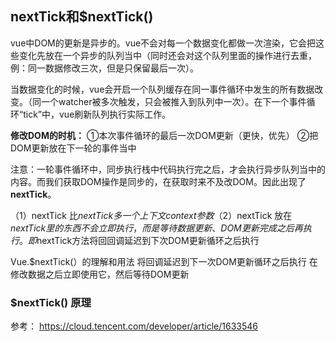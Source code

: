 ## nextTick和$nextTick()
vue中DOM的更新是异步的。vue不会对每一个数据变化都做一次渲染，它会把这些变化先放在一个异步的队列当中（同时还会对这个队列里面的操作进行去重，例：同一数据修改三次，但是只保留最后一次）。

当数据变化的时候，vue会开启一个队列缓存在同一事件循环中发生的所有数据改变。（同一个watcher被多次触发，只会被推入到队列中一次）。在下一个事件循环“tick”中，vue刷新队列执行实际工作。

**修改DOM的时机：**
①本次事件循环的最后一次DOM更新（更快，优先）
②把DOM更新放在下一轮的事件当中

注意：一轮事件循环中，同步执行栈中代码执行完之后，才会执行异步队列当中的内容。而我们获取DOM操作是同步的，在获取时来不及改DOM。因此出现了**nextTick**。

（1）nextTick
比$nextTick多一个上下文context参数
（2）$nextTick
放在$nextTick里的东西不会立即执行，而是等待数据更新、DOM更新完成之后再执行。
即$nextTick方法将回回调延迟到下次DOM更新循环之后执行

Vue.$nextTick(）的理解和用法
将回调延迟到下一次DOM更新循环之后执行
在修改数据之后立即使用它，然后等待DOM更新


### $nextTick() 原理

参考：
<https://cloud.tencent.com/developer/article/1633546>